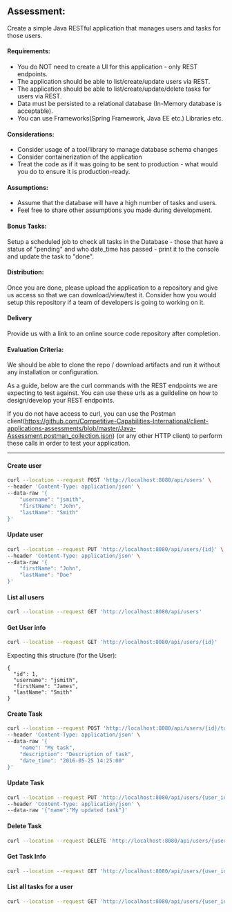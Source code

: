 ## Assessment:
Create a simple Java RESTful application that manages users and tasks for those users.

#### Requirements:
* You do NOT need to create a UI for this application - only REST endpoints.
* The application should be able to list/create/update users via REST.
* The application should be able to list/create/update/delete tasks for users via REST.
* Data must be persisted to a relational database (In-Memory database is acceptable).
* You can use Frameworks(Spring Framework, Java EE etc.) Libraries etc.

#### Considerations:

* Consider usage of a tool/library to manage database schema changes
* Consider containerization of the application
* Treat the code as if it was going to be sent to production - what would you do to ensure it is production-ready.

#### Assumptions:
* Assume that the database will have a high number of tasks and users.
* Feel free to share other assumptions you made during development.

#### Bonus Tasks:  
Setup a scheduled job to check all tasks in the Database - those that have a status of "pending" and who date_time 
has passed - print it to the console
and update the task to "done".

#### Distribution:
Once you are done, please upload the application to a repository and give us access so that we can download/view/test it.
Consider how you would setup this repository if a team of developers is going to working on it.

#### Delivery  
Provide us with a link to an online source code repository after completion.

#### Evaluation Criteria:
We should be able to clone the repo / download artifacts and run it without any installation or configuration.

As a guide, below are the curl commands with the REST endpoints we are expecting to test against.  You can use these urls as a guildeline on how to design/develop your REST endpoints.  

If you do not have access to curl, you can use the Postman client(https://github.com/Competitive-Capabilities-International/client-applications-assessments/blob/master/Java-Assessment.postman_collection.json) (or any other HTTP client) to perform these 
calls in 
order to test your application.

---

#### Create user
```sh
curl --location --request POST 'http://localhost:8080/api/users' \
--header 'Content-Type: application/json' \
--data-raw '{
    "username": "jsmith",
    "firstName": "John",
    "lastName": "Smith"
}'
```

#### Update user
```sh
curl --location --request PUT 'http://localhost:8080/api/users/{id}' \
--header 'Content-Type: application/json' \
--data-raw '{
    "firstName": "John",
    "lastName": "Doe"
}'
```

#### List all users
```sh
curl --location --request GET 'http://localhost:8080/api/users'
```

#### Get User info
```sh
curl --location --request GET 'http://localhost:8080/api/users/{id}'
```
Expecting this structure (for the User):
```
{ 
  "id": 1,
  "username": "jsmith",
  "firstName": "James",
  "lastName": "Smith"
}
```

#### Create Task
```sh
curl --location --request POST 'http://localhost:8080/api/users/{id}/tasks' \
--header 'Content-Type: application/json' \
--data-raw '{
    "name": "My task",
    "description": "Description of task",
    "date_time": "2016-05-25 14:25:00"
}'
```

#### Update Task
```sh
curl --location --request PUT 'http://localhost:8080/api/users/{user_id}/tasks/{task_id}' \
--header 'Content-Type: application/json' \
--data-raw '{"name":"My updated task"}'
```

#### Delete Task
```sh
curl --location --request DELETE 'http://localhost:8080/api/users/{user_id}/tasks/{task_id}'
```

#### Get Task Info
```sh
curl --location --request GET 'http://localhost:8080/api/users/{user_id}/tasks/{task_id}'
```

#### List all tasks for a user

```sh
curl --location --request GET 'http://localhost:8080/api/users/{user_id}/tasks'
```
